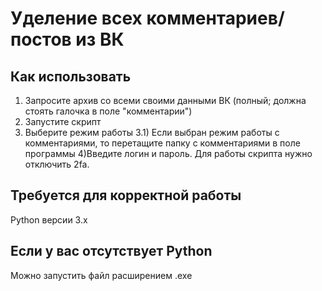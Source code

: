 # Уделение всех комментариев/постов из ВК

## Как использовать
1) Запросите архив со всеми своими данными ВК (полный; должна стоять галочка в поле "комментарии") 
2) Запустите скрипт 
3) Выберите режим работы
3.1) Если выбран режим работы с комментариями, то перетащите папку с комментариями в поле программы 
4)Введите логин и пароль. Для работы скрипта нужно отключить 2fa. 
## Требуется для корректной работы
Python версии 3.x

## Если у вас отсутствует Python
Можно запустить файл расширением .exe
